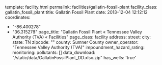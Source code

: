 template: facility.html
permalink: facilities/gallatin-fossil-plant
facility_class: gallatin_fossil_plant
title: Gallatin Fossil Plant
date: 2013-12-04 12:12:12
coordinates: 
  - "-86.400278"
  - "36.315278"
page_title: "Gallatin Fossil Plant « Tennessee Valley Authority (TVA) « Facilities"
page_class: facility
address: 
  street: 
  city: 
  state: TN
  zipcode: ""
  county: Sumner County
owner_operator: "Tennessee Valley Authority (TVA)"
impoundment_hazard_rating: 
monitoring: 
pollutants: []
data_download: "/static/data/GallatinFossilPlant_DD.xlsx.zip"
has_wells: 'true'
